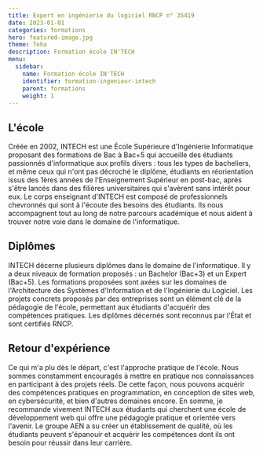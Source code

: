 ```yaml
---
title: Expert en ingénierie du logiciel RNCP n° 35419
date: 2023-01-01
categories: formations
hero: featured-image.jpg
theme: Toha
description: Formation école IN'TECH
menu:
  sidebar:
    name: Formation école IN'TECH
    identifier: formation-ingenieur-intech
    parent: formations
    weight: 1
---
```


## L'école
Créée en 2002, INTECH est une École Supérieure d'Ingénierie Informatique proposant des formations de Bac à Bac+5 qui accueille des étudiants passionnés d'informatique aux profils divers : tous les types de bacheliers, et même ceux qui n'ont pas décroché le diplôme, étudiants en réorientation issus des 1ères années de l'Enseignement Supérieur en post-bac, après s'être lancés dans des filières universitaires qui s'avèrent sans intérêt pour eux.
Le corps enseignant d'INTECH est composé de professionnels chevronnés qui sont à l'écoute des besoins des étudiants. Ils nous accompagnent tout au long de notre parcours académique et nous aident à trouver notre voie dans le domaine de l'informatique.

## Diplômes

INTECH décerne plusieurs diplômes dans le domaine de l'informatique. Il y a deux niveaux de formation proposés : un Bachelor (Bac+3) et un Expert (Bac+5). Les formations proposées sont axées sur les domaines de l'Architecture des Systèmes d'Information et de l'Ingénierie du Logiciel. Les projets concrets proposés par des entreprises sont un élément clé de la pédagogie de l'école, permettant aux étudiants d'acquérir des compétences pratiques. Les diplômes décernés sont reconnus par l'État et sont certifiés RNCP.

## Retour d'expérience

Ce qui m'a plu dès le départ, c'est l'approche pratique de l'école. Nous sommes constamment encouragés à mettre en pratique nos connaissances en participant à des projets réels. De cette façon, nous pouvons acquérir des compétences pratiques en programmation, en conception de sites web, en cybersécurité, et bien d'autres domaines encore.
En somme, je recommande vivement INTECH aux étudiants qui cherchent une école de développement web qui offre une pédagogie pratique et orientée vers l'avenir. Le groupe AEN a su créer un établissement de qualité, où les étudiants peuvent s'épanouir et acquérir les compétences dont ils ont besoin pour réussir dans leur carrière.
